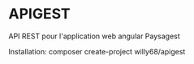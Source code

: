 # APIGEST
API REST pour l'application web angular Paysagest

Installation: composer create-project willy68/apigest
